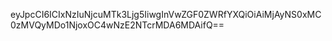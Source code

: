 eyJpcCI6ICIxNzIuNjcuMTk3Ljg5IiwgInVwZGF0ZWRfYXQiOiAiMjAyNS0xMC0zMVQyMDo1NjoxOC4wNzE2NTcrMDA6MDAifQ==